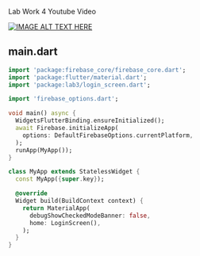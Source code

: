 Lab Work 4 Youtube Video

[![IMAGE ALT TEXT HERE](https://img.youtube.com/vi/xzTwlEE2KSg/0.jpg)](https://www.youtube.com/watch?v=xzTwlEE2KSg)


## main.dart

```dart
import 'package:firebase_core/firebase_core.dart';
import 'package:flutter/material.dart';
import 'package:lab3/login_screen.dart';

import 'firebase_options.dart';

void main() async {
  WidgetsFlutterBinding.ensureInitialized();
  await Firebase.initializeApp(
    options: DefaultFirebaseOptions.currentPlatform,
  );
  runApp(MyApp());
}

class MyApp extends StatelessWidget {
  const MyApp({super.key});

  @override
  Widget build(BuildContext context) {
    return MaterialApp(
      debugShowCheckedModeBanner: false,
      home: LoginScreen(),
    );
  }
}
